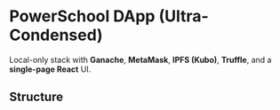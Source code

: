 <!-- README.md -->
<!-- ────────── -->
# PowerSchool DApp (Ultra-Condensed)

Local-only stack with **Ganache**, **MetaMask**, **IPFS (Kubo)**, **Truffle**, and a **single-page React** UI.

## Structure